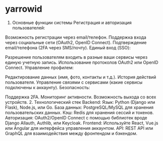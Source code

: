 # yarrowid
1. Основные функции системы
Регистрация и авторизация пользователей:

Возможность регистрации через email/телефон.
Поддержка входа через социальные сети (OAuth2, OpenID Connect).
Подтверждение email/телефона (2FA через SMS/почту).
Единый вход (SSO):

Разрешение пользователям входить в разные ваши сервисы через единую учетную запись.
Использование протоколов OAuth2 или OpenID Connect.
Управление профилем:

Редактирование данных (имя, фото, контакты и т.д.).
История действий пользователя.
Управление связями с сервисами (какие сервисы подключены к аккаунту).
Безопасность:

Поддержка 2FA.
Мониторинг активности.
Возможность выхода со всех устройств.
2. Технологический стек
Backend:
Язык: Python (Django или Flask), Node.js, или Go.
База данных: PostgreSQL/MySQL для хранения пользовательских данных.
Кэш: Redis для хранения сессий и токенов.
Авторизация: OAuth2/OpenID Connect с помощью библиотек вроде Django Allauth, Authlib, или Keycloak.
Frontend:
Используйте React, Vue.js или Angular для интерфейса управления аккаунтом.
API:
REST API или GraphQL для взаимодействия между фронтендом и бэкендом.
